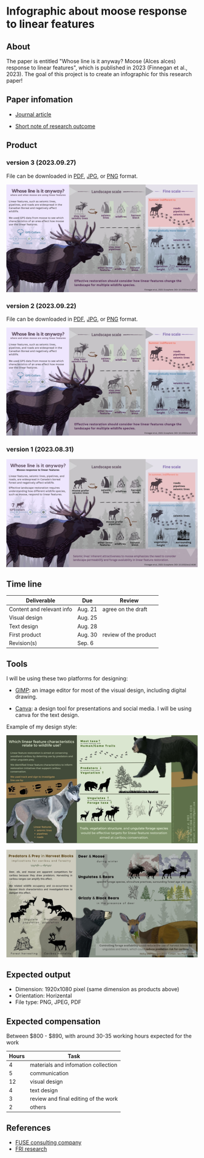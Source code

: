 # Infographic about moose response to linear features


## About

The paper is entitled "Whose line is it anyway? Moose (Alces alces) response
to linear features", which is published in 2023 (Finnegan et al., 2023). The goal of this project is to create an infographic for this research paper!


## Paper infomation

- [Journal article](/docs/paper.pdf)

- [Short note of research outcome](/docs/CP_2023_05_Ungulate-Forestry-QN-v2.pdf)


## Product 

### version 3 (2023.09.27)

File can be downloaded in [PDF](./docs/infographic_moose_Laura_v3.pdf), [JPG](./docs/infographic_moose_Laura_v3.jpg), or [PNG](./docs/infographic_moose_Laura_v3.png) format. 

![](./docs/infographic_moose_Laura_v3.jpg)

### version 2 (2023.09.22)

File can be downloaded in [PDF](./docs/infographic_moose_Laura_v2.pdf), [JPG](./docs/infographic_moose_Laura_v2.jpg), or [PNG](./docs/infographic_moose_Laura_v2.png) format. 

![](./docs/infographic_moose_Laura_v2.jpg)

### version 1 (2023.08.31)

![](./docs/infographic_moose_Laura_v1.jpg)


## Time line

| Deliverable | Due | Review |
| ----------- | ------------- | ------ |
| Content and relevant info | Aug. 21 | agree on the draft |
| Visual design | Aug. 25 |  |
| Text design | Aug. 28 |  |
| First product | Aug. 30 | review of the product |
| Revision(s) | Sep. 6 |  |


## Tools

I will be using these two platforms for designing: 

- [GIMP](https://www.gimp.org/): an image editor for most of the visual design, including digital drawing.

- [Canva](https://www.canva.com/): a design tool for presentations and social media. I will be using canva for the text design. 

Example of my design style: 

![image](docs/infographic_linear_feature_by_Erin_v3.jpg)

![image](docs/infographic_predator_prey_Tracy_v2.jpg)


## Expected output

- Dimension: 1920x1080 pixel (same dimension as products above)
- Orientation: Horizental
- File type: PNG, JPEG, PDF

## Expected compensation

Between \$800 - \$890, with around 30-35 working hours expected for the work 

| Hours | Task |
| --- | --- |
| 4 | materials and infomation collection |
| 5 | communication |
| 12 | visual design |
| 4 | text design |
| 3 | review and final editing of the work |
| 2 | others |



## References

- [FUSE consulting company](https://www.fuseconsulting.ca/infographics)
- [FRI research](https://friresearch.ca/search/?frisearchable_posts%5BhierarchicalMenu%5D%5Btaxonomies_hierarchical.publication_type.lvl0%5D%5B0%5D=Summaries%20and%20Communications&frisearchable_posts%5BhierarchicalMenu%5D%5Btaxonomies_hierarchical.publication_type.lvl0%5D%5B1%5D=Infographics)


